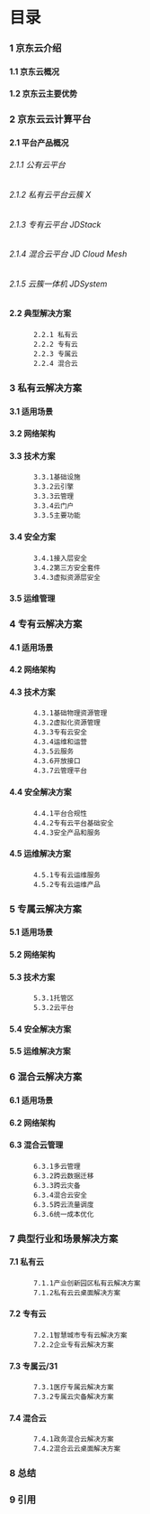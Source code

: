 # 目录

### 1 京东云介绍

#### 1.1 京东云概况

#### 1.2 京东云主要优势

### 2 京东云云计算平台

#### 2.1 平台产品概况

######  2.1.1 公有云平台
######  2.1.2 私有云平台云簇 X
######  2.1.3 专有云平台 JDStack 
######  2.1.4 混合云平台 JD Cloud Mesh 
######  2.1.5 云簇一体机 JDSystem 

#### 2.2 典型解决方案

          2.2.1 私有云
          2.2.2 专有云
          2.2.3 专属云
          2.2.4 混合云

### 3 私有云解决方案

#### 3.1 适用场景

#### 3.2 网络架构

#### 3.3 技术方案

          3.3.1基础设施
          3.3.2云引擎
          3.3.3云管理
          3.3.4云门户
          3.3.5主要功能

#### 3.4 安全方案

          3.4.1接入层安全
          3.4.2第三方安全套件
          3.4.3虚拟资源层安全

#### 3.5 运维管理

### 4 专有云解决方案

#### 4.1 适用场景

#### 4.2 网络架构

#### 4.3 技术方案

          4.3.1基础物理资源管理
          4.3.2虚拟化资源管理
          4.3.3专有云安全
          4.3.4运维和运营
          4.3.5云服务
          4.3.6开放接口
          4.3.7云管理平台

#### 4.4 安全解决方案

          4.4.1平台合规性
          4.4.2专有云平台基础安全
          4.4.3安全产品和服务

#### 4.5 运维解决方案

          4.5.1专有云运维服务
          4.5.2专有云运维产品

### 5 专属云解决方案

#### 5.1 适用场景

#### 5.2 网络架构

#### 5.3 技术方案

          5.3.1托管区
          5.3.2云平台

#### 5.4 安全解决方案

#### 5.5 运维解决方案

### 6 混合云解决方案

#### 6.1 适用场景

#### 6.2 网络架构

#### 6.3 混合云管理

          6.3.1多云管理
          6.3.2跨云数据迁移
          6.3.3跨云灾备
          6.3.4混合云安全
          6.3.5跨云流量调度
          6.3.6统一成本优化

### 7 典型行业和场景解决方案

#### 7.1 私有云

          7.1.1产业创新园区私有云解决方案
          7.1.2私有云云桌面解决方案

#### 7.2 专有云

          7.2.1智慧城市专有云解决方案
          7.2.2企业专有云解决方案

#### 7.3 专属云/31

          7.3.1医疗专属云解决方案
          7.3.2专属云灾备解决方案

#### 7.4 混合云

          7.4.1政务混合云解决方案
          7.4.2混合云云桌面解决方案

### 8 总结

### 9 引用
